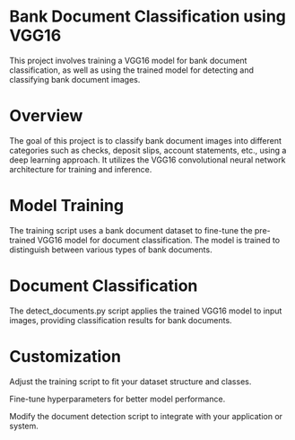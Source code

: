 # Bank Document Classification using VGG16
This project involves training a VGG16 model for bank document classification, as well as using the trained model for detecting and classifying bank document images.


# Overview

The goal of this project is to classify bank document images into different categories such as checks, deposit slips, account statements, etc., using a deep learning approach. It utilizes the VGG16 convolutional neural network architecture for training and inference.

# Model Training

The training script uses a bank document dataset to fine-tune the pre-trained VGG16 model for document classification. The model is trained to distinguish between various types of bank documents.

# Document Classification

The detect_documents.py script applies the trained VGG16 model to input images, providing classification results for bank documents.

# Customization

Adjust the training script to fit your dataset structure and classes.

Fine-tune hyperparameters for better model performance.

Modify the document detection script to integrate with your application or system.
